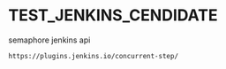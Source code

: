 # TEST_JENKINS_CENDIDATE


semaphore jenkins api
```
https://plugins.jenkins.io/concurrent-step/
```
